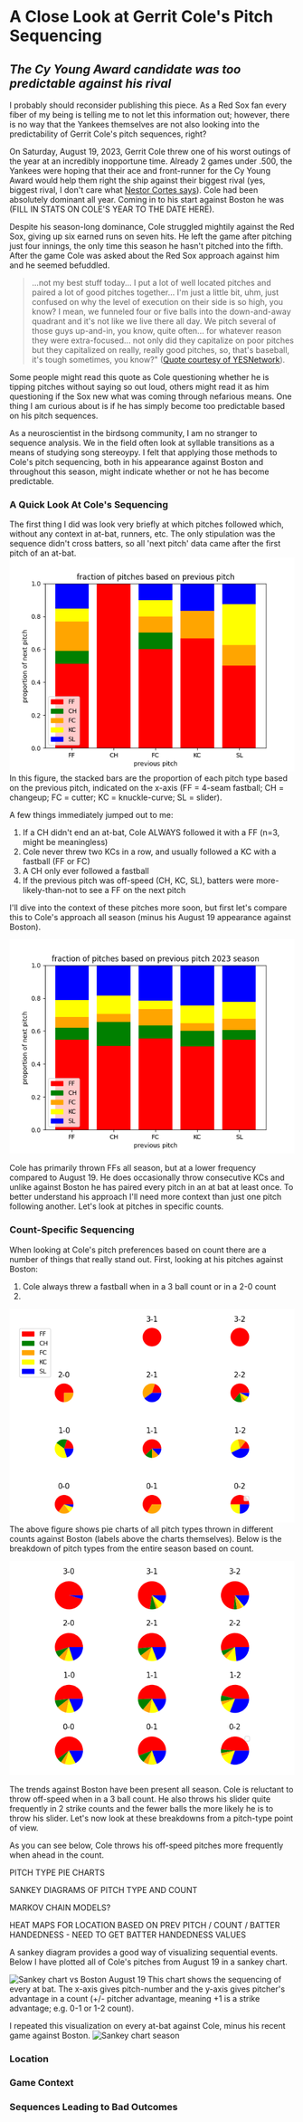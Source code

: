 # A Close Look at Gerrit Cole's Pitch Sequencing
## *The Cy Young Award candidate was too predictable against his rival*

I probably should reconsider publishing this piece. As a Red Sox fan every fiber of my being is telling me to not let this information out; however, there is no way that the Yankees themselves are not also looking into the predictability of Gerrit Cole's pitch sequences, right?

On Saturday, August 19, 2023, Gerrit Cole threw one of his worst outings of the year at an incredibly inopportune time. Already 2 games under .500, the Yankees were hoping that their ace and front-runner for the Cy Young Award would help them right the ship against their biggest rival (yes, biggest rival, I don't care what [Nestor Cortes says](https://www.si.com/fannation/mlb/fastball/news/new-york-yankees-nestor-cortes-says-rivalry-with-boston-red-sox-is-fading)). Cole had been absolutely dominant all year. Coming in to his start against Boston he was (FILL IN STATS ON COLE'S YEAR TO THE DATE HERE).

Despite his season-long dominance, Cole struggled mightily against the Red Sox, giving up six earned runs on seven hits. He left the game after pitching just four innings, the only time this season he hasn't pitched into the fifth. After the game Cole was asked about the Red Sox approach against him and he seemed befuddled.

> ...not my best stuff today... I put a lot of well located pitches and paired a lot of good pitches together... I'm just a little bit, uhm, just confused on why the level of execution on their side is so high, you know? I mean, we funneled four or five balls into the down-and-away quadrant and it's not like we live there all day. We pitch several of those guys up-and-in, you know, quite often... for whatever reason they were extra-focused... not only did they capitalize on poor pitches but they capitalized on really, really good pitches, so, that's baseball, it's tough sometimes, you know?" ([Quote courtesy of YESNetwork](https://www.youtube.com/watch?v=q3NKZBB3rTw&ab_channel=YESNetwork)).

Some people might read this quote as Cole questioning whether he is tipping pitches without saying so out loud, others might read it as him questioning if the Sox new what was coming through nefarious means. One thing I am curious about is if he has simply become too predictable based on his pitch sequences.

As a neuroscientist in the birdsong community, I am no stranger to sequence analysis. We in the field often look at syllable transitions as a means of studying song stereoypy. I felt that applying those methods to Cole's pitch sequencing, both in his appearance against Boston and throughout this season, might indicate whether or not he has become predictable.

### A Quick Look At Cole's Sequencing

The first thing I did was look very briefly at which pitches followed which, without any context in at-bat, runners, etc. The only stipulation was the sequence didn't cross batters, so all 'next pitch' data came after the first pitch of an at-bat.
![Fig 1. Fraction of Pitches Based on Previous Pitch RED SOX](./figs/fraction_general_sequence.png)
In this figure, the stacked bars are the proportion of each pitch type based on the previous pitch, indicated on the x-axis (FF = 4-seam fastball; CH = changeup; FC = cutter; KC = knuckle-curve; SL = slider).

A few things immediately jumped out to me:

1. If a CH didn't end an at-bat, Cole ALWAYS followed it with a FF (n=3, might be meaningless)
2. Cole never threw two KCs in a row, and usually followed a KC with a fastball (FF or FC)
3. A CH only ever followed a fastball
4. If the previous pitch was off-speed (CH, KC, SL), batters were more-likely-than-not to see a FF on the next pitch

I'll dive into the context of these pitches more soon, but first let's compare this to Cole's approach all season (minus his August 19 appearance against Boston).

![Fig 2. Fraction of Pitches Based on Previous Pitch SEASON](./figs/fraction_general_sequence_SEASON.png)

Cole has primarily thrown FFs all season, but at a lower frequency compared to August 19. He does occasionally throw consecutive KCs and unlike against Boston he has paired every pitch in an at bat at least once. To better understand his approach I'll need more context than just one pitch following another. Let's look at pitches in specific counts.

### Count-Specific Sequencing

When looking at Cole's pitch preferences based on count there are a number of things that really stand out. First, looking at his pitches against Boston:

1. Cole always threw a fastball when in a 3 ball count or in a 2-0 count
2. 

![Count specific pitch BOSTON](./figs/count_specific_pie_chart_boston.png)
The above figure shows pie charts of all pitch types thrown in different counts against Boston (labels above the charts themselves). Below is the breakdown of pitch types from the entire season based on count.

![Count specific pitch SEASON](./figs/count_specific_pie_chart_season.png)

The trends against Boston have been present all season. Cole is reluctant to throw off-speed when in a 3 ball count. He also throws his slider quite frequently in 2 strike counts and the fewer balls the more likely he is to throw his slider. Let's now look at these breakdowns from a pitch-type point of view.

As you can see below, Cole throws his off-speed pitches more frequently when ahead in the count.

PITCH TYPE PIE CHARTS

SANKEY DIAGRAMS OF PITCH TYPE AND COUNT

MARKOV CHAIN MODELS?

HEAT MAPS FOR LOCATION BASED ON PREV PITCH / COUNT / BATTER HANDEDNESS - NEED TO GET BATTER HANDEDNESS VALUES

A sankey diagram provides a good way of visualizing sequential events. Below I have plotted all of Cole's pitches from August 19 in a sankey chart.

![Sankey chart vs Boston August 19]("./figs/sankey_boston.png")
This chart shows the sequencing of every at bat. The x-axis gives pitch-number and the y-axis gives pitcher's advantage in a count (+/- pitcher advantage, meaning +1 is a strike advantage; e.g. 0-1 or 1-2 count).

I repeated this visualization on every at-bat against Cole, minus his recent game against Boston.
![Sankey chart season]("./figs/sankey_season.png")

### Location

### Game Context

### Sequences Leading to Bad Outcomes